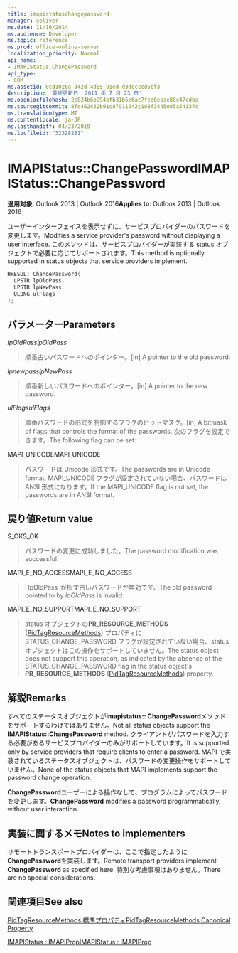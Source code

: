 ```yaml
---
title: imapistatuschangepassword
manager: soliver
ms.date: 11/16/2014
ms.audience: Developer
ms.topic: reference
ms.prod: office-online-server
localization_priority: Normal
api_name:
- IMAPIStatus.ChangePassword
api_type:
- COM
ms.assetid: 0cd1026a-342d-4d05-91ed-d3decced5bf3
description: '最終更新日: 2011 年 7 月 23 日'
ms.openlocfilehash: 2c824b6b994bfb31b5e6ac7fed0eeae88c47cdba
ms.sourcegitcommit: 8fe462c32b91c87911942c188f3445e85a54137c
ms.translationtype: MT
ms.contentlocale: ja-JP
ms.lasthandoff: 04/23/2019
ms.locfileid: "32328281"
---
```

# <a name="imapistatuschangepassword"></a><span data-ttu-id="b66dd-103">IMAPIStatus::ChangePassword</span><span class="sxs-lookup"><span data-stu-id="b66dd-103">IMAPIStatus::ChangePassword</span></span>

  
  
<span data-ttu-id="b66dd-104">**適用対象**: Outlook 2013 | Outlook 2016</span><span class="sxs-lookup"><span data-stu-id="b66dd-104">**Applies to**: Outlook 2013 | Outlook 2016</span></span> 
  
<span data-ttu-id="b66dd-105">ユーザーインターフェイスを表示せずに、サービスプロバイダーのパスワードを変更します。</span><span class="sxs-lookup"><span data-stu-id="b66dd-105">Modifies a service provider's password without displaying a user interface.</span></span> <span data-ttu-id="b66dd-106">このメソッドは、サービスプロバイダーが実装する status オブジェクトで必要に応じてサポートされます。</span><span class="sxs-lookup"><span data-stu-id="b66dd-106">This method is optionally supported in status objects that service providers implement.</span></span>
  
```cpp
HRESULT ChangePassword(
  LPSTR lpOldPass,
  LPSTR lpNewPass,
  ULONG ulFlags
);
```

## <a name="parameters"></a><span data-ttu-id="b66dd-107">パラメーター</span><span class="sxs-lookup"><span data-stu-id="b66dd-107">Parameters</span></span>

 <span data-ttu-id="b66dd-108">_lpOldPass_</span><span class="sxs-lookup"><span data-stu-id="b66dd-108">_lpOldPass_</span></span>
  
> <span data-ttu-id="b66dd-109">順番古いパスワードへのポインター。</span><span class="sxs-lookup"><span data-stu-id="b66dd-109">[in] A pointer to the old password.</span></span>
    
 <span data-ttu-id="b66dd-110">_lpnewpass_</span><span class="sxs-lookup"><span data-stu-id="b66dd-110">_lpNewPass_</span></span>
  
> <span data-ttu-id="b66dd-111">順番新しいパスワードへのポインター。</span><span class="sxs-lookup"><span data-stu-id="b66dd-111">[in] A pointer to the new password.</span></span>
    
 <span data-ttu-id="b66dd-112">_ulFlags_</span><span class="sxs-lookup"><span data-stu-id="b66dd-112">_ulFlags_</span></span>
  
> <span data-ttu-id="b66dd-113">順番パスワードの形式を制御するフラグのビットマスク。</span><span class="sxs-lookup"><span data-stu-id="b66dd-113">[in] A bitmask of flags that controls the format of the passwords.</span></span> <span data-ttu-id="b66dd-114">次のフラグを設定できます。</span><span class="sxs-lookup"><span data-stu-id="b66dd-114">The following flag can be set:</span></span>
    
<span data-ttu-id="b66dd-115">MAPI_UNICODE</span><span class="sxs-lookup"><span data-stu-id="b66dd-115">MAPI_UNICODE</span></span> 
  
> <span data-ttu-id="b66dd-116">パスワードは Unicode 形式です。</span><span class="sxs-lookup"><span data-stu-id="b66dd-116">The passwords are in Unicode format.</span></span> <span data-ttu-id="b66dd-117">MAPI_UNICODE フラグが設定されていない場合、パスワードは ANSI 形式になります。</span><span class="sxs-lookup"><span data-stu-id="b66dd-117">If the MAPI_UNICODE flag is not set, the passwords are in ANSI format.</span></span>
    
## <a name="return-value"></a><span data-ttu-id="b66dd-118">戻り値</span><span class="sxs-lookup"><span data-stu-id="b66dd-118">Return value</span></span>

<span data-ttu-id="b66dd-119">S_OK</span><span class="sxs-lookup"><span data-stu-id="b66dd-119">S_OK</span></span> 
  
> <span data-ttu-id="b66dd-120">パスワードの変更に成功しました。</span><span class="sxs-lookup"><span data-stu-id="b66dd-120">The password modification was successful.</span></span>
    
<span data-ttu-id="b66dd-121">MAPI_E_NO_ACCESS</span><span class="sxs-lookup"><span data-stu-id="b66dd-121">MAPI_E_NO_ACCESS</span></span> 
  
> <span data-ttu-id="b66dd-122">_lpOldPass_が指す古いパスワードが無効です。</span><span class="sxs-lookup"><span data-stu-id="b66dd-122">The old password pointed to by  _lpOldPass_ is invalid.</span></span> 
    
<span data-ttu-id="b66dd-123">MAPI_E_NO_SUPPORT</span><span class="sxs-lookup"><span data-stu-id="b66dd-123">MAPI_E_NO_SUPPORT</span></span> 
  
> <span data-ttu-id="b66dd-124">status オブジェクトの**PR_RESOURCE_METHODS** ([PidTagResourceMethods](pidtagresourcemethods-canonical-property.md)) プロパティに STATUS_CHANGE_PASSWORD フラグが設定されていない場合、status オブジェクトはこの操作をサポートしていません。</span><span class="sxs-lookup"><span data-stu-id="b66dd-124">The status object does not support this operation, as indicated by the absence of the STATUS_CHANGE_PASSWORD flag in the status object's **PR_RESOURCE_METHODS** ([PidTagResourceMethods](pidtagresourcemethods-canonical-property.md)) property.</span></span>
    
## <a name="remarks"></a><span data-ttu-id="b66dd-125">解説</span><span class="sxs-lookup"><span data-stu-id="b66dd-125">Remarks</span></span>

<span data-ttu-id="b66dd-126">すべてのステータスオブジェクトが**imapistatus:: ChangePassword**メソッドをサポートするわけではありません。</span><span class="sxs-lookup"><span data-stu-id="b66dd-126">Not all status objects support the **IMAPIStatus::ChangePassword** method.</span></span> <span data-ttu-id="b66dd-127">クライアントがパスワードを入力する必要があるサービスプロバイダーのみがサポートしています。</span><span class="sxs-lookup"><span data-stu-id="b66dd-127">It is supported only by service providers that require clients to enter a password.</span></span> <span data-ttu-id="b66dd-128">MAPI で実装されているステータスオブジェクトは、パスワードの変更操作をサポートしていません。</span><span class="sxs-lookup"><span data-stu-id="b66dd-128">None of the status objects that MAPI implements support the password change operation.</span></span> 
  
 <span data-ttu-id="b66dd-129">**ChangePassword**ユーザーによる操作なしで、プログラムによってパスワードを変更します。</span><span class="sxs-lookup"><span data-stu-id="b66dd-129">**ChangePassword** modifies a password programmatically, without user interaction.</span></span> 
  
## <a name="notes-to-implementers"></a><span data-ttu-id="b66dd-130">実装に関するメモ</span><span class="sxs-lookup"><span data-stu-id="b66dd-130">Notes to implementers</span></span>

<span data-ttu-id="b66dd-131">リモートトランスポートプロバイダーは、ここで指定したように**ChangePassword**を実装します。</span><span class="sxs-lookup"><span data-stu-id="b66dd-131">Remote transport providers implement **ChangePassword** as specified here.</span></span> <span data-ttu-id="b66dd-132">特別な考慮事項はありません。</span><span class="sxs-lookup"><span data-stu-id="b66dd-132">There are no special considerations.</span></span> 
  
## <a name="see-also"></a><span data-ttu-id="b66dd-133">関連項目</span><span class="sxs-lookup"><span data-stu-id="b66dd-133">See also</span></span>



[<span data-ttu-id="b66dd-134">PidTagResourceMethods 標準プロパティ</span><span class="sxs-lookup"><span data-stu-id="b66dd-134">PidTagResourceMethods Canonical Property</span></span>](pidtagresourcemethods-canonical-property.md)
  
[<span data-ttu-id="b66dd-135">IMAPIStatus : IMAPIProp</span><span class="sxs-lookup"><span data-stu-id="b66dd-135">IMAPIStatus : IMAPIProp</span></span>](imapistatusimapiprop.md)

